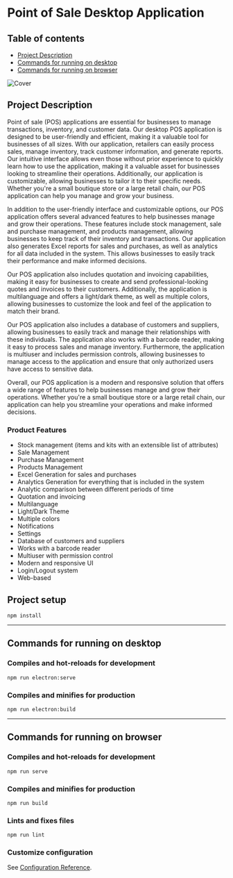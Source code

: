 # Point of Sale Desktop Application

## Table of contents
- [Project Description](#project-description)
- [Commands for running on desktop](#commands-for-running-on-desktop)
- [Commands for running on browser](#commands-for-running-on-browser)

![Cover](https://user-images.githubusercontent.com/67550672/206800422-b8c9d33a-d107-4f47-a89c-0e6c674d39a8.png)


## Project Description
Point of sale (POS) applications are essential for businesses to manage transactions, inventory, and customer data. Our desktop POS application is designed to be user-friendly and efficient, making it a valuable tool for businesses of all sizes. With our application, retailers can easily process sales, manage inventory, track customer information, and generate reports. Our intuitive interface allows even those without prior experience to quickly learn how to use the application, making it a valuable asset for businesses looking to streamline their operations. Additionally, our application is customizable, allowing businesses to tailor it to their specific needs. Whether you're a small boutique store or a large retail chain, our POS application can help you manage and grow your business.

In addition to the user-friendly interface and customizable options, our POS application offers several advanced features to help businesses manage and grow their operations. These features include stock management, sale and purchase management, and products management, allowing businesses to keep track of their inventory and transactions. Our application also generates Excel reports for sales and purchases, as well as analytics for all data included in the system. This allows businesses to easily track their performance and make informed decisions.

Our POS application also includes quotation and invoicing capabilities, making it easy for businesses to create and send professional-looking quotes and invoices to their customers. Additionally, the application is multilanguage and offers a light/dark theme, as well as multiple colors, allowing businesses to customize the look and feel of the application to match their brand.

Our POS application also includes a database of customers and suppliers, allowing businesses to easily track and manage their relationships with these individuals. The application also works with a barcode reader, making it easy to process sales and manage inventory. Furthermore, the application is multiuser and includes permission controls, allowing businesses to manage access to the application and ensure that only authorized users have access to sensitive data.

Overall, our POS application is a modern and responsive solution that offers a wide range of features to help businesses manage and grow their operations. Whether you're a small boutique store or a large retail chain, our application can help you streamline your operations and make informed decisions.

### Product Features
- Stock management (items and kits with an extensible list of attributes)
- Sale Management
- Purchase Management
- Products Management
- Excel Generation for sales and purchases
- Analytics Generation for everything that is included in the system
- Analytic comparison between different periods of time
- Quotation and invoicing
- Multilanguage
- Light/Dark Theme
- Multiple colors
- Notifications
- Settings
- Database of customers and suppliers
- Works with a barcode reader
- Multiuser with permission control
- Modern and responsive UI
- Login/Logout system
- Web-based

## Project setup
```
npm install
```
<hr>

## Commands for running on desktop

### Compiles and hot-reloads for development
```
npm run electron:serve
```

### Compiles and minifies for production
```
npm run electron:build
```
<hr>

## Commands for running on browser

### Compiles and hot-reloads for development
```
npm run serve
```

### Compiles and minifies for production
```
npm run build
```

### Lints and fixes files
```
npm run lint
```

### Customize configuration
See [Configuration Reference](https://cli.vuejs.org/config/).
